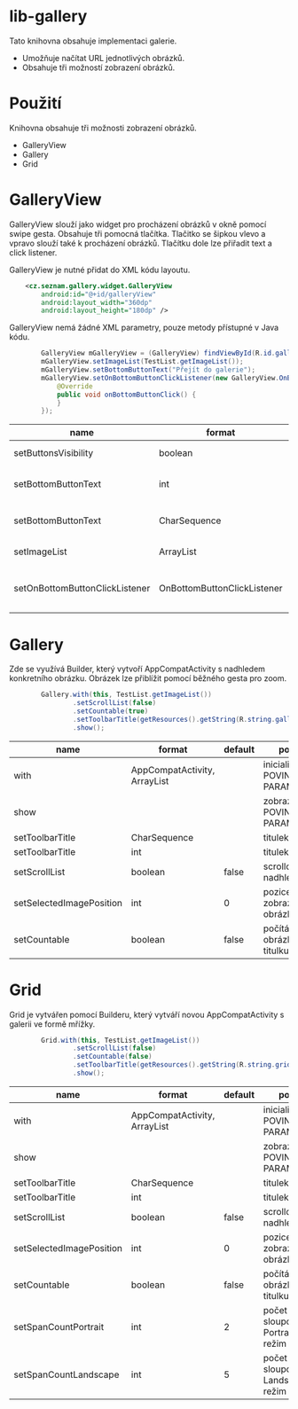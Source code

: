 # lib-gallery

Tato knihovna obsahuje implementaci galerie.

  - Umožňuje načítat URL jednotlivých obrázků.
  - Obsahuje tři možností zobrazení obrázků.

# Použití
Knihovna obsahuje tři možnosti zobrazení obrázků.

  - GalleryView
  - Gallery
  - Grid

# GalleryView
GalleryView slouží jako widget pro procházení obrázků v okně pomocí swipe gesta. Obsahuje tři pomocná tlačítka. Tlačitko se šipkou vlevo a vpravo slouží také k procházení obrázků. Tlačítku dole lze přiřadit text a click listener.

GalleryView je nutné přidat do XML kódu layoutu. 

```xml
    <cz.seznam.gallery.widget.GalleryView
        android:id="@+id/galleryView"
        android:layout_width="360dp"
        android:layout_height="180dp" />
```

GalleryView nemá žádné XML parametry, pouze metody přístupné v Java kódu.

```java
        GalleryView mGalleryView = (GalleryView) findViewById(R.id.galleryView);
        mGalleryView.setImageList(TestList.getImageList());
        mGalleryView.setBottomButtonText("Přejít do galerie");
        mGalleryView.setOnBottomButtonClickListener(new GalleryView.OnBottomButtonClickListener() {
            @Override
            public void onBottomButtonClick() {
            }
        });
```

| name | format | default | popis
| ------ | ------ |  ------ |------ |
| setButtonsVisibility | boolean | true | zobrazení tlačítek
| setBottomButtonText | int |  | text spodního tlačítka
| setBottomButtonText | CharSequence |  | text spodního tlačítka
| setImageList | ArrayList<String> |  | seznam url
| setOnBottomButtonClickListener | OnBottomButtonClickListener |  | click listener spodního tlačítka

# Gallery
Zde se využívá Builder, který vytvoří AppCompatActivity s nadhledem konkretního obrázku. Obrázek lze přiblížit pomocí běžného gesta pro zoom.

```java
        Gallery.with(this, TestList.getImageList())
                .setScrollList(false)
                .setCountable(true)
                .setToolbarTitle(getResources().getString(R.string.gallery))
                .show();
```

| name | format | default | popis
| ------ | ------ |  ------ |------ |
| with | AppCompatActivity, ArrayList<String> |  | inicializace - POVINNÝ PARAMETR
| show | | | zobrazit - POVINNÝ PARAMETR
| setToolbarTitle | CharSequence |  | titulek
| setToolbarTitle | int |  | titulek
| setScrollList | boolean | false | scrollovací nadhledy
| setSelectedImagePosition | int | 0 | pozice zobrazeného obrázku
| setCountable | boolean | false | počítání obrázků v titulku

# Grid
Grid je vytvářen pomocí Builderu, který vytváří novou AppCompatActivity s galerii ve formě mřížky.

```java
        Grid.with(this, TestList.getImageList())
                .setScrollList(false)
                .setCountable(false)
                .setToolbarTitle(getResources().getString(R.string.grid))
                .show();
```

| name | format | default | popis
| ------ | ------ |  ------ |------ |
| with | AppCompatActivity, ArrayList<String> |  | inicializace - POVINNÝ PARAMETR
| show | | | zobrazit - POVINNÝ PARAMETR
| setToolbarTitle | CharSequence |  | titulek
| setToolbarTitle | int |  | titulek
| setScrollList | boolean | false | scrollovací nadhledy
| setSelectedImagePosition | int | 0 | pozice zobrazeného obrázku
| setCountable | boolean | false | počítání obrázků v titulku
| setSpanCountPortrait | int | 2 | počet sloupců pro Portrait režim
| setSpanCountLandscape | int | 5 | počet sloupců pro Landscape režim

